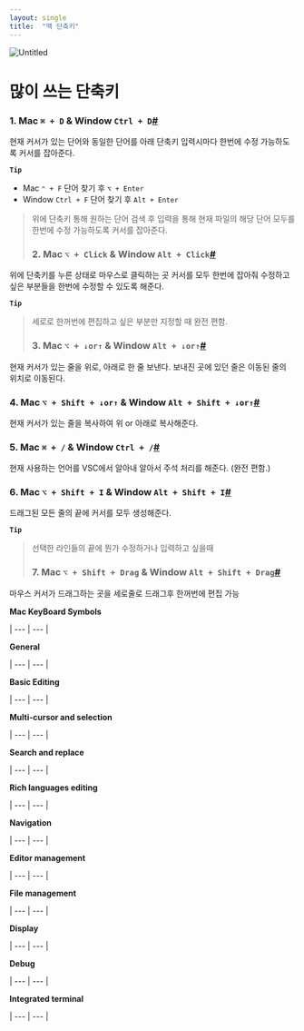 ```yaml
---
layout: single
title:  "맥 단축키"
---
```


![Untitled](%E1%84%86%E1%85%A2%E1%86%A8%20%E1%84%83%E1%85%A1%E1%86%AB%E1%84%8E%E1%85%AE%E1%86%A8%E1%84%8F%E1%85%B5%208d4e404036fa4e928b2afcaad2f215d7/Untitled.png)

# 많이 쓰는 단축키

### 1. Mac `⌘ + D` & Window `Ctrl + D`[#](https://techwell.wooritech.com/blog/2021/03/19/VSC%EB%8B%A8%EC%B6%95%ED%82%A4/#1-mac-%E2%8C%98--d--window-ctrl--d)

현재 커서가 있는 단어와 동일한 단어를 아래 단축키 입력시마다 한번에 수정 가능하도록 커서를 잡아준다.

**`Tip`**

- Mac `⌃ + F` 단어 찾기 후 `⌥ + Enter`
- Window `Ctrl + F` 단어 찾기 후 `Alt + Enter`

> 위에 단축키 통해 원하는 단어 검색 후 입력을 통해 현재 파일의 해당 단어 모두를 한번에 수정 가능하도록 커서를 잡아준다.
> 
> 
> ### 2. Mac `⌥ + Click` & Window `Alt + Click`[#](https://techwell.wooritech.com/blog/2021/03/19/VSC%EB%8B%A8%EC%B6%95%ED%82%A4/#2-mac-%E2%8C%A5--click--window-alt--click)
> 

위에 단축키를 누른 상태로 마우스로 클릭하는 곳 커서를 모두 한번에 잡아줘 수정하고싶은 부분들을 한번에 수정할 수 있도록 해준다.

**`Tip`**

> 세로로 한꺼번에 편집하고 싶은 부분만 지정할 때 완전 편함.
> 
> 
> ### 3. Mac `⌥ + ↓or↑` & Window `Alt + ↓or↑`[#](https://techwell.wooritech.com/blog/2021/03/19/VSC%EB%8B%A8%EC%B6%95%ED%82%A4/#3-mac-%E2%8C%A5--%E2%86%93or%E2%86%91--window-alt--%E2%86%93or%E2%86%91)
> 

현재 커서가 있는 줄을 위로, 아래로 한 줄 보낸다. 보내진 곳에 있던 줄은 이동된 줄의 위치로 이동된다.

### 4. Mac `⌥ + Shift + ↓or↑` & Window `Alt + Shift + ↓or↑`[#](https://techwell.wooritech.com/blog/2021/03/19/VSC%EB%8B%A8%EC%B6%95%ED%82%A4/#4-mac-%E2%8C%A5--shift--%E2%86%93or%E2%86%91--window-alt--shift--%E2%86%93or%E2%86%91)

현재 커서가 있는 줄을 복사하여 위 or 아래로 복사해준다.

### 5. Mac `⌘ + /` & Window `Ctrl + /`[#](https://techwell.wooritech.com/blog/2021/03/19/VSC%EB%8B%A8%EC%B6%95%ED%82%A4/#5-mac-%E2%8C%98----window-ctrl--)

현재 사용하는 언어를 VSC에서 알아내 알아서 주석 처리를 해준다. (완전 편함.)

### 6. Mac `⌥ + Shift + I` & Window `Alt + Shift + I`[#](https://techwell.wooritech.com/blog/2021/03/19/VSC%EB%8B%A8%EC%B6%95%ED%82%A4/#6-mac-%E2%8C%A5--shift--i--window-alt--shift--i)

드래그된 모든 줄의 끝에 커서를 모두 생성해준다.

**`Tip`**

> 선택한 라인들의 끝에 뭔가 수정하거나 입력하고 싶을때
> 
> 
> ### 7. Mac `⌥ + Shift + Drag` & Window `Alt + Shift + Drag`[#](https://techwell.wooritech.com/blog/2021/03/19/VSC%EB%8B%A8%EC%B6%95%ED%82%A4/#7-mac-%E2%8C%A5--shift--drag--window-alt--shift--drag)
> 

마우스 커서가 드래그하는 곳을 세로줄로 드래그후 한꺼번에 편집 가능

****Mac KeyBoard Symbols****

| --- | --- |

****General****

| --- | --- |

****Basic Editing****

| --- | --- |

****Multi-cursor and selection****

| --- | --- |

****Search and replace****

| --- | --- |

****Rich languages editing****

| --- | --- |

****Navigation****

| --- | --- |

****Editor management****

| --- | --- |

****File management****

| --- | --- |

****Display****

| --- | --- |

****Debug****

| --- | --- |

****Integrated terminal****

| --- | --- |

